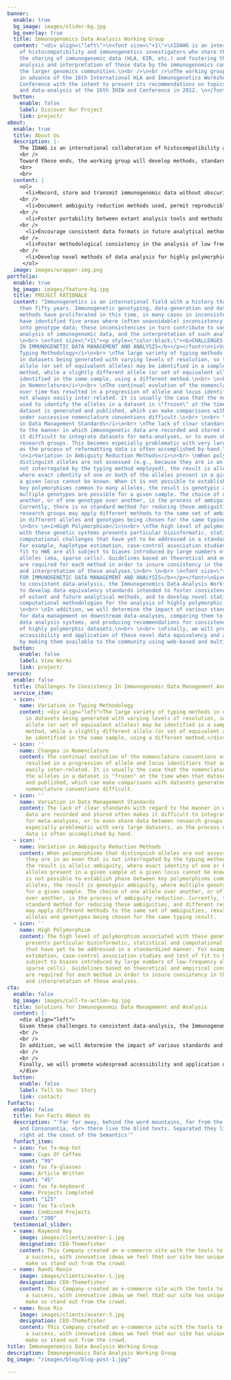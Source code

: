 ```yaml
---
banner:
  enable: true
  bg_image: images/slider-bg.jpg
  bg_overlay: true
  title: Immunogenomics Data Analysis Working Group
  content: "<div align=\"left\">\n<font size=\"+1\">\nIDAWG is an international collaboration
    of histocompatibility and immunogenetics investigators who share the goal of facilitating
    the sharing of immunogenomic data (HLA, KIR, etc.) and fostering the consistent
    analysis and interpretation of those data by the immunogenomics community and
    the larger genomics communities.\n<br />\n<br />\nThe working group was formed
    in advance of the 16th International HLA and Immunogenetics Workshop (IHIW) and
    Conference with the intent to present its recommendations on topics of data-management
    and data-analysis at the 16th IHIW and Conference in 2012. \n</font/>\n</div>"
  button:
    enable: false
    label: Discover Our Project
    link: project/
about:
  enable: true
  title: About Us
  description: |-
    The IDAWG is an international collaboration of histocompatibility and immunogenetics investigators who share the goal of making immunogenomic data (HLA, KIR, etc.) more useful across studies and between different groups.
    <br />
    Toward these ends, the working group will develop methods, standards, tools and recommendations intended to:
    <br>
    <br>
  content: |
    <ol>
      <li>Record, store and transmit immunogenomic data without obscuring the limitations of the typing method used, allow easy identification of allelic equivalency under successive nomenclatures, make data both human-readable (e.g., flat-text file) and machine-readable (e.g., XML file), conform to extant nomenclature rules, all without the use of proprietary platforms.</li>
    <br />
      <li>Document ambiguity reduction methods used, permit reproducible ambiguity reduction, and permit equivalency under different methods of ambiguity reduction.</li>
    <br />
      <li>Foster portability between extant analysis tools and methods to permit maximum access to investigators (e.g., web-based tools).</li>
    <br />
      <li>Encourage consistent data formats in future analytical methods, promoting widespread accessibility and application.</li>
    <br />
      <li>Foster methodological consistency in the analysis of low frequency alleles and heterogeneous data, the estimation of haplotypes, Hardy-Weinberg testing of highly polymorphic data, the application of measures of and adjustment for linkage disequilibrium, tests for selection and measures of population differentiation, the calculation of odds ratios, relative risks, etc., corrections for multiple testing, mitigation of false positive readings.</li>
    <br />
      <li>Develop novel methods of data analysis for highly polymorphic loci in disease association and population studies (e.g., peptide and nucleotide-level analyses, multidimensional scaling analyses, and neural network analyses). </li>
     </ol>
  image: images/wrapper-img.png
portfolio:
  enable: true
  bg_image: images/feature-bg.jpg
  title: PROJECT RATIONALE
  content: "Immunogenetics is an international field with a history that spans more
    than fifty years. Immunogenetic genotyping, data-generation and data-analysis
    methods have proliferated in this time, in many cases in inconsistent ways. We
    have identified five areas where (often unavoidable) inconsistency can be introduced
    into genotype data; these inconsistencies in turn contribute to variation in the
    analysis of immunogenomic data, and the interpretation of such analyses.\n<br>
    \n<br> \n<font size=\"+1\"><p style=\"color:black;\"><b>CHALLENGES TO CONSISTENCY
    IN IMMUNOGENETIC DATA MANAGEMENT AND ANALYSIS</b></p></font>\n<i>Variation in
    Typing Methodology</i>\n<br> \nThe large variety of typing methods in use results
    in datasets being generated with varying levels of resolution, so that a particular
    allele (or set of equivalent alleles) may be identified in a sample using one
    method, while a slightly different allele (or set of equivalent alleles) may be
    identified in the same sample, using a different method.\n<br> \n<br> \n<i>Changes
    in Nomenclature</i>\n<br> \nThe continual evolution of the nomenclature conventions
    over time has resulted in a progression of allele and locus identifiers that are
    not always easily inter-related. It is usually the case that the nomenclature
    used to identify the alleles in a dataset is \"frozen\" at the time when that
    dataset is generated and published, which can make comparisons with datasets generated
    under successive nomenclature conventions difficult.\n<br> \n<br> \n<i>Variation
    in Data Management Standards</i>\n<br> \nThe lack of clear standards with regard
    to the manner in which immunogenetic data are recorded and stored often makes
    it difficult to integrate datasets for meta-analyses, or to even share data between
    research groups. This becomes especially problematic with very large datasets,
    as the process of reformatting data is often accomplished by hand.\n<br> \n<br>
    \n<i>Variation in Ambiguity Reduction Methods</i>\n<br> \nWhen polymorphisms that
    distinguish alleles are not assessed (e.g., because they are in an exon that is
    not interrogated by the typing method employed), the result is allelic ambiguity,
    where exact identity of one or both of the alleles present in a given sample at
    a given locus cannot be known. When it is not possible to establish phase between
    key polymorphisms common to many alleles, the result is genotypic ambiguity, where
    multiple genotypes are possible for a given sample. The choice of one allele over
    another, or of one genotype over another, is the process of ambiguity reduction.
    Currently, there is no standard method for reducing these ambiguities, and different
    research groups may apply different methods to the same set of ambiguities, resulting
    in different alleles and genotypes being chosen for the same typing result.\n<br>
    \n<br> \n<i>High Polymorphism</i>\n<br> \nThe high level of polymorphism associated
    with these genetic systems presents particular bioinformatic, statistical and
    computational challenges that have yet to be addressed in a standardized manner.
    For example, haplotype estimation, case-control association studies and test of
    fit to HWE are all subject to biases introduced by large numbers of low-frequency
    alleles (aka, sparse cells). Guidelines based on theoretical and empirical considerations
    are required for each method in order to insure consistency in the application
    and interpretation of these analyses.\n<br> \n<br> \n<font size=\"+1\"><p style=\"color:black;\"><b>SOLUTIONS
    FOR IMMUNOGENETIC DATA MANAGEMENT AND ANALYSIS</b></p></font>\nGiven these challenges
    to consistent data-analysis, the Immunogenomics Data-Analysis Working Group proposes
    to develop data equivalency standards intended to foster consistency in the use
    of extant and future analytical methods, and to develop novel statistical and
    computational methodologies for the analysis of highly polymorphic loci.\n<br>
    \n<br> \nIn addition, we will determine the impact of various standards and methods
    for data management on downstream data-analyses, comparing them to extant immunogenetic
    data analysis systems, and producing recommendations for consistency in the analysis
    of highly polymorphic datasets.\n<br> \n<br> \nFinally, we will promote widespread
    accessibility and application of these novel data equivalency and analytical tools
    by making them available to the community using web-based and multi-platform approaches.\n\n"
  button:
    enable: false
    label: View Works
    link: project/
service:
  enable: false
  title: Challenges To Consistency In Immunogenomic Data Management And Analysis
  service_item:
  - icon: ''
    name: Variation in Typing Methodology
    content: <div align="left">The large variety of typing methods in use results
      in datasets being generated with varying levels of resolution, so that a particular
      allele (or set of equivalent alleles) may be identified in a sample using one
      method, while a slightly different allele (or set of equivalent alleles) may
      be identified in the same sample, using a different method.</div>
  - icon: ''
    name: Changes in Nomenclature
    content: The continual evolution of the nomenclature conventions over time has
      resulted in a progression of allele and locus identifiers that are not always
      easily inter-related. It is usually the case that the nomenclature used to identify
      the alleles in a dataset is "frozen" at the time when that dataset is generated
      and published, which can make comparisons with datasets generated under successive
      nomenclature conventions difficult.
  - icon: ''
    name: Variation in Data Management Standards
    content: The lack of clear standards with regard to the manner in which immunogenetic
      data are recorded and stored often makes it difficult to integrate datasets
      for meta-analyses, or to even share data between research groups. This becomes
      especially problematic with very large datasets, as the process of reformatting
      data is often accomplished by hand.
  - icon: ''
    name: Variation in Ambiguity Reduction Methods
    content: When polymorphisms that distinguish alleles are not assessed (e.g., because
      they are in an exon that is not interrogated by the typing method employed),
      the result is allelic ambiguity, where exact identity of one or both of the
      alleles present in a given sample at a given locus cannot be known. When it
      is not possible to establish phase between key polymorphisms common to many
      alleles, the result is genotypic ambiguity, where multiple genotypes are possible
      for a given sample. The choice of one allele over another, or of one genotype
      over another, is the process of ambiguity reduction. Currently, there is no
      standard method for reducing these ambiguities, and different research groups
      may apply different methods to the same set of ambiguities, resulting in different
      alleles and genotypes being chosen for the same typing result.
  - icon: ''
    name: High Polymorphism
    content: The high level of polymorphism associated with these genetic systems
      presents particular bioinformatic, statistical and computational challenges
      that have yet to be addressed in a standardized manner. For example, haplotype
      estimation, case-control association studies and test of fit to HWE are all
      subject to biases introduced by large numbers of low-frequency alleles (aka,
      sparse cells). Guidelines based on theoretical and empirical considerations
      are required for each method in order to insure consistency in the application
      and interpretation of these analyses.
cta:
  enable: false
  bg_image: images/call-to-action-bg.jpg
  title: Solutions for Immunogenomic Data Management and Analysis
  content: |-
    <div align="left">
    Given these challenges to consistent data-analysis, the Immunogenomics Data-Analysis Working Group proposes to develop data equivalency standards intended to foster consistency in the use of extant and future analytical methods, and to develop novel statistical and computational methodologies for the analysis of highly polymorphic loci.
    <br />
    <br />
    In addition, we will determine the impact of various standards and methods for data mangement on downstream data-analyses, comparing them to extant immunogenetic data analysis systems, and producing recommendations for consistency in the analysis of highly polymorphic datasets.
    <br />
    <br />
    Finally, we will promote widespread accessibility and application of these novel data equivalency and analytical tools by making them available to the community using web-based and multi-platform approaches.
    </div>
  button:
    enable: false
    label: Tell Us Your Story
    link: contact/
funfacts:
  enable: false
  title: Fun Facts About Us
  description: "'Far far away, behind the word mountains, far from the countries Vokalia
    and Consonantia, <br> there live the blind texts. Separated they live in Bookmarksgrove
    right at the coast of the Semantics'"
  funfact_item:
  - icon: fas fa-mug-hot
    name: Cups Of Coffee
    count: "99"
  - icon: fas fa-glasses
    name: Article Written
    count: "45"
  - icon: fas fa-keyboard
    name: Projects Completed
    count: "125"
  - icon: fas fa-clock
    name: Combined Projects
    count: "200"
  testimonial_slider:
  - name: Raymond Roy
    image: images/clients/avater-1.jpg
    designation: CEO-Themefisher
    content: This Company created an e-commerce site with the tools to make our business
      a success, with innovative ideas we feel that our site has unique elements that
      make us stand out from the crowd.
  - name: Randi Renin
    image: images/clients/avater-1.jpg
    designation: CEO-Themefisher
    content: This Company created an e-commerce site with the tools to make our business
      a success, with innovative ideas we feel that our site has unique elements that
      make us stand out from the crowd.
  - name: Rose Rio
    image: images/clients/avater-3.jpg
    designation: CEO-Themefisher
    content: This Company created an e-commerce site with the tools to make our business
      a success, with innovative ideas we feel that our site has unique elements that
      make us stand out from the crowd.
title: Immunogenomics Data Analysis Working Group
description: Immunogenomics Data Analysis Working Group
bg_image: "/images/blog/blog-post-1.jpg"

---
```

